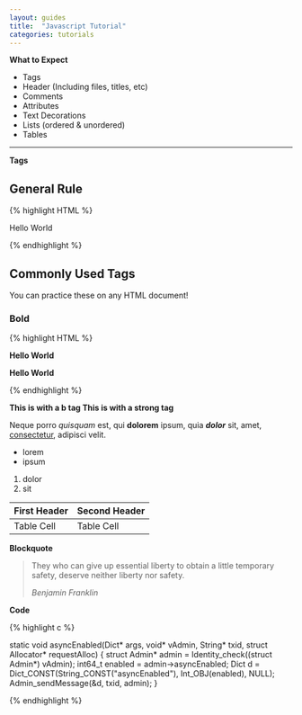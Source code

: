 ```yaml
---
layout: guides
title:  "Javascript Tutorial"
categories: tutorials
---
```


**What to Expect**
  * Tags
  * Header (Including files, titles, etc)
  * Comments
  * Attributes
  * Text Decorations
  * Lists (ordered & unordered)
  * Tables

----

**Tags**

## General Rule
{% highlight HTML %}

<tagname> Hello World </tagname>

{% endhighlight %}

## Commonly Used Tags
You can practice these on any HTML document!

### Bold
{% highlight HTML %}

<b> Hello World </b>

<strong> Hello World </strong>

{% endhighlight %}

<b> This is with a b tag </b>
<strong> This is with a strong tag </strong>


Neque porro *quisquam* est, qui **dolorem** ipsum, quia ***dolor*** sit, amet, [consectetur](http://cjdns.info/), adipisci velit.

 * lorem
 * ipsum

1. dolor
2. sit

| First Header | Second Header |
|--------------|---------------|
| Table Cell   | Table Cell    |

**Blockquote**

> They who can give up essential liberty to obtain a little temporary safety, deserve neither liberty nor safety.
>
> _Benjamin Franklin_

**Code**

{% highlight c %}

static void asyncEnabled(Dict* args, void* vAdmin, String* txid, struct Allocator* requestAlloc)
{
    struct Admin* admin = Identity_check((struct Admin*) vAdmin);
    int64_t enabled = admin->asyncEnabled;
    Dict d = Dict_CONST(String_CONST("asyncEnabled"), Int_OBJ(enabled), NULL);
    Admin_sendMessage(&d, txid, admin);
}

{% endhighlight %}

